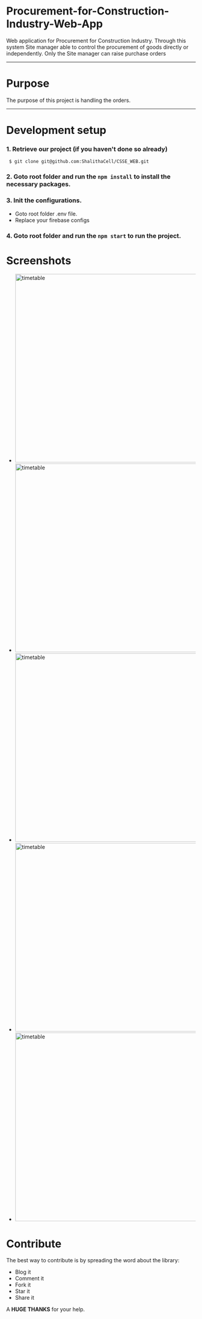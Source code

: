 # Procurement-for-Construction-Industry-Web-App
Web application for Procurement for Construction Industry. Through this system Site manager able to control the procurement of goods directly or independently. Only the Site manager can raise purchase orders

---

# Purpose

The purpose of this project is handling the orders.

---

# Development setup

### 1. Retrieve our project (if you haven't done so already)

```git
 $ git clone git@github.com:ShalithaCell/CSSE_WEB.git
```

### 2. Goto root folder and run the ```npm install``` to install the necessary packages.

### 3. Init the configurations.

   * Goto root folder .env file.
   * Replace your firebase configs

### 4. Goto root folder and run the ```npm start``` to run the project.

  
  # Screenshots
  
  * <img width="500" alt="timetable" src="https://user-images.githubusercontent.com/43614338/97088146-90f17180-164c-11eb-9955-f77250a24314.png">
  
  * <img width="500" alt="timetable" src="https://user-images.githubusercontent.com/43614338/97088182-ce55ff00-164c-11eb-9377-91b6311e00ad.png">
  
  * <img width="500" alt="timetable" src="https://user-images.githubusercontent.com/43614338/97088186-df067500-164c-11eb-8aa3-4df73861e1fa.png">
  
  * <img width="500" alt="timetable" src="https://user-images.githubusercontent.com/43614338/97088199-f34a7200-164c-11eb-98cf-e7eb4fb127d4.png">
  
  * <img width="500" alt="timetable" src="https://user-images.githubusercontent.com/43614338/97088213-0fe6aa00-164d-11eb-89b9-0ba6bd046834.png">
  
  
  
  # Contribute

The best way to contribute is by spreading the word about the library:

* Blog it
* Comment it
* Fork it
* Star it
* Share it

A **HUGE THANKS** for your help.
